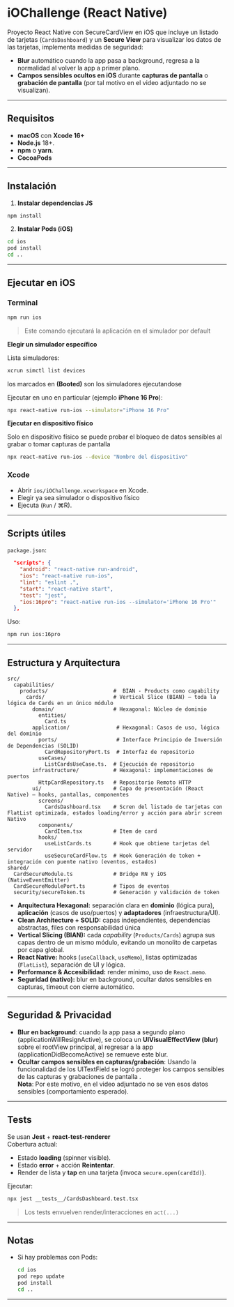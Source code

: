 # iOChallenge (React Native)

Proyecto React Native con SecureCardView en iOS que incluye un listado de tarjetas (`CardsDashboard`) y un **Secure View** para visualizar los datos de las tarjetas, implementa medidas de seguridad:  
- **Blur** automático cuando la app pasa a background, regresa a la normalidad al volver la app a primer plano.  
- **Campos sensibles ocultos en iOS** durante **capturas de pantalla** o **grabación de pantalla** (por tal motivo en el video adjuntado no se visualizan).

---

## Requisitos

- **macOS** con **Xcode 16+**
- **Node.js** 18+.
- **npm** o **yarn**.
- **CocoaPods**

---

## Instalación

1) **Instalar dependencias JS**  
```bash
npm install
```

2) **Instalar Pods (iOS)**  
```bash
cd ios
pod install
cd ..
```

---

## Ejecutar en iOS
### Terminal 
```bash
npm run ios
```
> Este comando ejecutará la aplicación en el simulador por default

**Elegir un simulador específico**

Lista simuladores:
```bash
xcrun simctl list devices
```
los marcados en **(Booted)** son los simuladores ejecutandose

Ejecutar en uno en particular (ejemplo **iPhone 16 Pro**):
```bash
npx react-native run-ios --simulator="iPhone 16 Pro"
```

**Ejecutar en dispositivo físico**

Solo en dispositivo físico se puede probar el bloqueo de datos sensibles al grabar o tomar capturas de pantalla

```bash
npx react-native run-ios --device "Nombre del dispositivo"
```

### Xcode

- Abrir `ios/iOChallenge.xcworkspace` en Xcode.  
- Elegir ya sea simulador o dispositivo físico 
- Ejecuta (`Run` / ⌘R).

---

## Scripts útiles

`package.json`:
```json
  "scripts": {
    "android": "react-native run-android",
    "ios": "react-native run-ios",
    "lint": "eslint .",
    "start": "react-native start",
    "test": "jest",
    "ios:16pro": "react-native run-ios --simulator='iPhone 16 Pro'"
  },
```

Uso:
```bash
npm run ios:16pro
```

---

## Estructura y Arquitectura

```
src/
  capabilities/
    products/                     #  BIAN - Products como capability
      cards/                      # Vertical Slice (BIAN) — toda la lógica de Cards en un único módulo 
        domain/                   # Hexagonal: Núcleo de dominio
          entities/
            Card.ts      
        application/               # Hexagonal: Casos de uso, lógica del dominio
          ports/                   # Interface Principio de Inversión de Dependencias (SOLID)
            CardRepositoryPort.ts  # Interfaz de repositorio
          useCases/
            ListCardsUseCase.ts.  # Ejecución de repositorio
        infrastructure/           # Hexagonal: implementaciones de puertos
          HttpCardRepository.ts   # Repositorio Remoto HTTP
        ui/                       # Capa de presentación (React Native) — hooks, pantallas, componentes
          screens/
            CardsDashboard.tsx    # Scren del listado de tarjetas con FlatList optimizada, estados loading/error y acción para abrir screen Nativo 
          components/
            CardItem.tsx          # Item de card
          hooks/
            useListCards.ts       # Hook que obtiene tarjetas del servidor
            useSecureCardFlow.ts  # Hook Generación de token + integración con puente nativo (eventos, estados)
shared/
  CardSecureModule.ts             # Bridge RN y iOS (NativeEventEmitter)
  CardSecureModulePort.ts         # Tipos de eventos
  security/secureToken.ts         # Generación y validación de token
```

- **Arquitectura Hexagonal:** separación clara en **dominio** (lógica pura), **aplicación** (casos de uso/puertos) y **adaptadores** (infraestructura/UI).
- **Clean Architecture + SOLID:** capas independientes, dependencias abstractas, files con responsabilidad única
- **Vertical Slicing (BIAN):** cada *capability* (`Products/Cards`) agrupa sus capas dentro de un mismo módulo, evitando un monolito de carpetas por capa global.
- **React Native:** hooks (`useCallback`, `useMemo`), listas optimizadas (`FlatList`), separación de UI y lógica.
- **Performance & Accesibilidad:** render mínimo, uso de `React.memo`.
- **Seguridad (nativo):** blur en background, ocultar datos sensibles en capturas, timeout con cierre automático.

---

## Seguridad & Privacidad

- **Blur en background**: cuando la app pasa a segundo plano (applicationWillResignActive), se coloca un **UIVisualEffectView (blur)** sobre el rootView principal, al regresar a la app (applicationDidBecomeActive) se remueve este blur.
- **Ocultar campos sensibles en capturas/grabación**: Usando la funcionalidad de los UITextField se logró proteger los campos sensibles de las capturas y grabaciones de pantalla  .  
  **Nota**: Por este motivo, en el video adjuntado no se ven esos datos sensibles (comportamiento esperado).

---

## Tests

Se usan **Jest** + **react-test-renderer**  
Cobertura actual:
- Estado **loading** (spinner visible).
- Estado **error** + acción **Reintentar**.
- Render de lista y **tap** en una tarjeta (invoca `secure.open(cardId)`).

Ejecutar:
```bash
npx jest __tests__/CardsDashboard.test.tsx 
```

> Los tests envuelven render/interacciones en `act(...)`

---


## Notas


- Si hay problemas con Pods:  
  ```bash
  cd ios
  pod repo update
  pod install
  cd ..
  ```

---

#

